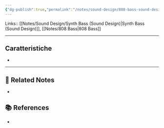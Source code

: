 ```yaml
---
{"dg-publish":true,"permalink":"/notes/sound-design/808-bass-sound-design/","tags":["type/note"]}
---
```


Links:: [[Notes/Sound Design/Synth Bass (Sound Design)\|Synth Bass (Sound Design)]], [[Notes/808 Bass\|808 Bass]]

---
## Caratteristiche

- 









---
## 🔗 Related Notes

- 

## 📚 References

- 